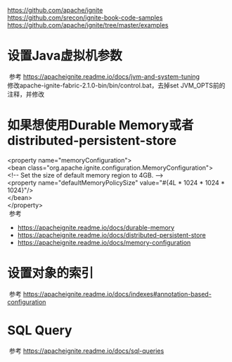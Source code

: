 https://github.com/apache/ignite  
https://github.com/srecon/ignite-book-code-samples  
https://github.com/apache/ignite/tree/master/examples  

# 设置Java虚拟机参数  
  参考 https://apacheignite.readme.io/docs/jvm-and-system-tuning  
  修改apache-ignite-fabric-2.1.0-bin/bin/control.bat，去掉set JVM_OPTS前的注释，并修改  
  
# 如果想使用Durable Memory或者distributed-persistent-store  
  &lt;property name="memoryConfiguration"&gt;  
  &lt;bean class="org.apache.ignite.configuration.MemoryConfiguration"&gt;  
    &lt;!-- Set the size of default memory region to 4GB. --&gt;  
    &lt;property name="defaultMemoryPolicySize" value="#{4L * 1024 * 1024 * 1024}"/&gt;  
  &lt;/bean&gt;  
&lt;/property&gt;   
  参考   
  * https://apacheignite.readme.io/docs/durable-memory  
  * https://apacheignite.readme.io/docs/distributed-persistent-store  
  * https://apacheignite.readme.io/docs/memory-configuration  
  
# 设置对象的索引
  参考 https://apacheignite.readme.io/docs/indexes#annotation-based-configuration  
  
# SQL Query
  参考 https://apacheignite.readme.io/docs/sql-queries
  
